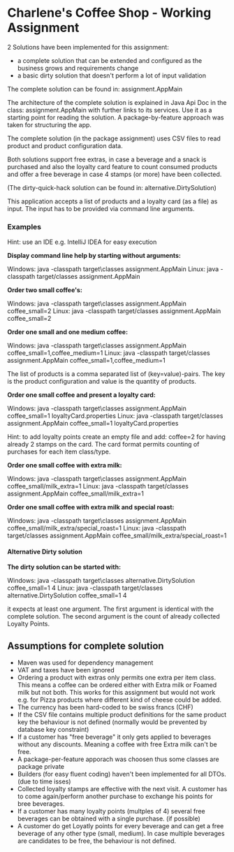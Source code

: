 # Charlene's Coffee Shop - Working Assignment

2 Solutions have been implemented for this assignment:
* a complete solution that can be extended and configured as the business grows and requirements change 
* a basic dirty solution that doesn't perform a lot of input validation 

The complete solution can be found in:
assignment.AppMain

The architecture of the complete solution is explained in Java Api Doc in the class:
assignment.AppMain
with further links to its services. Use it as a starting point for reading the solution.
A package-by-feature approach was taken for structuring the app.

The complete solution (in the package assignment) uses CSV files to
read product and product configuration data.

Both solutions support free extras, in case a beverage and a snack is purchased and also
the loyalty card feature to count consumed products and offer a free beverage 
in case 4 stamps (or more) have been collected.

(The dirty-quick-hack solution can be found in: alternative.DirtySolution)

This application accepts a list of products and a loyalty card (as a file) as input.
The input has to be provided via command line arguments.

### Examples

Hint: use an IDE e.g. IntelliJ IDEA for easy execution

**Display command line help by starting without arguments:**

Windows:
java -classpath target\classes assignment.AppMain 
Linux:
java -classpath target/classes assignment.AppMain

**Order two small coffee's:**

Windows:
java -classpath target\classes assignment.AppMain coffee_small=2
Linux:
java -classpath target/classes assignment.AppMain coffee_small=2

**Order one small and one medium coffee:**

Windows:
java -classpath target\classes assignment.AppMain coffee_small=1,coffee_medium=1
Linux:
java -classpath target/classes assignment.AppMain coffee_small=1,coffee_medium=1

The list of products is a comma separated list of (key=value)-pairs.
The key is the product configuration and value is the quantity of products.  

**Order one small coffee and present a loyalty card:**

Windows:
java -classpath target\classes assignment.AppMain coffee_small=1 loyaltyCard.properties
Linux:
java -classpath target/classes assignment.AppMain coffee_small=1 loyaltyCard.properties

Hint: to add loyalty points create an empty file and add:
coffee=2
for having already 2 stamps on the card. The card format permits
counting of purchases for each item class/type.

**Order one small coffee with extra milk:**

Windows:
java -classpath target\classes assignment.AppMain coffee_small/milk_extra=1
Linux:
java -classpath target/classes assignment.AppMain coffee_small/milk_extra=1

**Order one small coffee with extra milk and special roast:**

Windows:
java -classpath target\classes assignment.AppMain coffee_small/milk_extra/special_roast=1
Linux:
java -classpath target/classes assignment.AppMain coffee_small/milk_extra/special_roast=1

#### Alternative Dirty solution

**The dirty solution can be started with:**

Windows:
java -classpath target\classes alternative.DirtySolution coffee_small=1 4
Linux:
java -classpath target/classes alternative.DirtySolution coffee_small=1 4

it expects at least one argument. The first argument is identical 
with the complete solution. The second argument is the count of
already collected Loyalty Points.

## Assumptions for complete solution

* Maven was used for dependency management
* VAT and taxes have been ignored 
* Ordering a product with extras only permits one extra per item class.
  This means a coffee can be ordered either with Extra milk or Foamed milk but not both.
  This works for this assignment but would not work e.g. for Pizza products
  where different kind of cheese could be added.
* The currency has been hard-coded to be swiss francs (CHF)
* If the CSV file contains multiple product definitions for the same product key
  the behaviour is not defined (normally would be prevented by database key constraint)
* If a customer has "free beverage" it only gets applied to beverages without any discounts.
  Meaning a coffee with free Extra milk can't be free.
* A package-per-feature apporach was choosen thus some classes are package private
* Builders (for easy fluent coding) haven't been implemented for all DTOs.
  (due to time isses)
* Collected loyalty stamps are effective with the next visit. A customer 
  has to come again/perform another purchase to exchange his points for bree beverages.
* If a customer has many loyalty points (multples of 4) several free beverages
  can be obtained with a single purchase. (if possible)
* A customer do get Loyatly points for every beverage and can get a free beverage
  of any other type (small, medium). In case multiple beverages are candidates
  to be free, the behaviour is not defined.
  